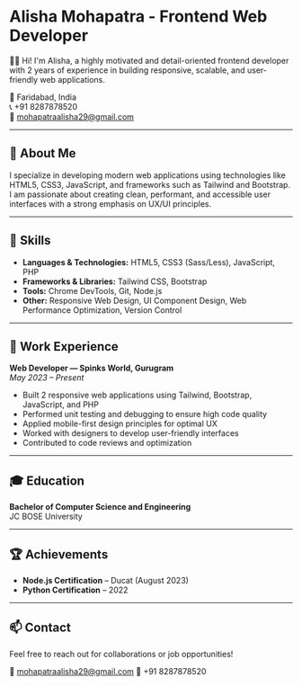 # Alisha Mohapatra - Frontend Web Developer

👩‍💻 Hi! I'm Alisha, a highly motivated and detail-oriented frontend developer with 2 years of experience in building responsive, scalable, and user-friendly web applications.

📍 Faridabad, India  
📞 +91 8287878520  
📧 [mohapatraalisha29@gmail.com](mailto:mohapatraalisha29@gmail.com)

---

## 🚀 About Me

I specialize in developing modern web applications using technologies like HTML5, CSS3, JavaScript, and frameworks such as Tailwind and Bootstrap. I am passionate about creating clean, performant, and accessible user interfaces with a strong emphasis on UX/UI principles.

---

## 🧰 Skills

- **Languages & Technologies:** HTML5, CSS3 (Sass/Less), JavaScript, PHP
- **Frameworks & Libraries:** Tailwind CSS, Bootstrap
- **Tools:** Chrome DevTools, Git, Node.js
- **Other:** Responsive Web Design, UI Component Design, Web Performance Optimization, Version Control

---

## 💼 Work Experience

**Web Developer — Spinks World, Gurugram**  
*May 2023 – Present*

- Built 2 responsive web applications using Tailwind, Bootstrap, JavaScript, and PHP
- Performed unit testing and debugging to ensure high code quality
- Applied mobile-first design principles for optimal UX
- Worked with designers to develop user-friendly interfaces
- Contributed to code reviews and optimization

---

## 🎓 Education

**Bachelor of Computer Science and Engineering**  
JC BOSE University

---

## 🏆 Achievements

- **Node.js Certification** – Ducat (August 2023)  
- **Python Certification** – 2022

---

## 📫 Contact

Feel free to reach out for collaborations or job opportunities!

📧 [mohapatraalisha29@gmail.com](mailto:mohapatraalisha29@gmail.com)
📱 +91 8287878520
